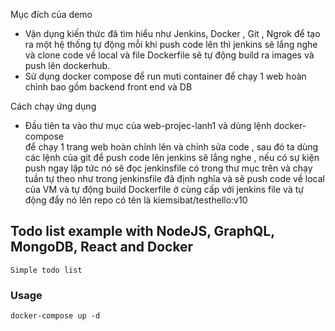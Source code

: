 
Mục đích của demo

- Vận dụng kiến thức đã tìm hiểu như Jenkins, Docker , Git , Ngrok để 
tạo ra một hệ thống tự động mỗi khi push code lên thì jenkins sẽ lắng nghe
và clone code về local và file Dockerfile sẽ tự động build ra images và push
lên dockerhub.
- Sử dụng docker compose để run muti container để chạy 1 web hoàn chỉnh bao gồm backend
front end và DB

Cách chạy ứng dụng
- Đầu tiên ta vào thư mục của web-projec-lanh1 và dùng lệnh docker-compose\
để chạy 1 trang web hoàn chỉnh lên và chỉnh sửa code , sau đó ta dùng các lệnh của git để push code lên 
jenkins sẽ lắng nghe , nếu có sự kiện push ngay lập tức nó sẽ đọc jenkinsfile có trong thư mục trên và chạy tuần tự
theo như trong jenkinsfile đã định nghĩa và sẽ push code về local của VM và tự động build Dockerfile ở cùng cấp với jenkins file
và tự động đẩy nó lên repo có tên là kiemsibat/testhello:v10  

## Todo list example with NodeJS, GraphQL, MongoDB, React and Docker

    Simple todo list

### Usage

    docker-compose up -d